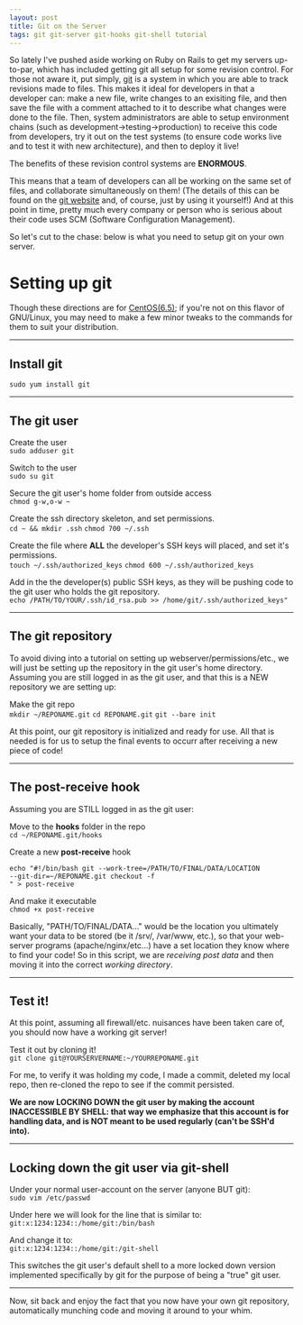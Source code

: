 ```yaml
---
layout: post
title: Git on the Server
tags: git git-server git-hooks git-shell tutorial
---
```


So lately I've pushed aside working on Ruby on Rails to get my servers 
up-to-par, which has included getting git all setup for some revision control. 
For those not aware it, put simply, [git](http://git-scm.com) is a system 
in which you are able to track revisions made to files.  This makes it ideal
for developers in that a developer can: make a new file, write changes to an 
exisiting file, and then save the file with a comment attached to it to 
describe what changes were done to the file.  Then, system administrators are
able to setup environment chains (such as development->testing->production) to 
receive this code from developers, try it out on the test systems (to ensure 
code works live and to test it with new architecture), and then to deploy it 
live!

The benefits of these revision control systems are **ENORMOUS**.

This means that a team of developers can all be working on the same set of 
files, and collaborate simultaneously on them! (The details of this can be 
found on the [git website](http://git-scm.com) and, of course, just by using 
it yourself!)  And at this point in time, pretty much every company or person 
who is serious about their code uses SCM (Software Configuration Management).

So let's cut to the chase: below is what you need to setup git on your own 
server.

Setting up git
==============
Though these directions are for [CentOS(6.5)](www.centos.org); if you're not 
on this flavor of GNU/Linux, you may need to make a few minor tweaks to the 
commands for them to suit your distribution.

---

Install git
-----------
`sudo yum install git`

---

The git user
-------------------
Create the user  
`sudo adduser git`

Switch to the user  
`sudo su git`

Secure the git user's home folder from outside access  
`chmod g-w,o-w ~`

Create the ssh directory skeleton, and set permissions.  
 `cd ~ && mkdir .ssh`
 `chmod 700 ~/.ssh`

Create the file where __ALL__ the developer's SSH keys will placed, and set 
it's permissions.  
 `touch ~/.ssh/authorized_keys`
 `chmod 600 ~/.ssh/authorized_keys`

Add in the the developer(s) public SSH keys, as they will be pushing code to 
the git user who holds the git repository.  
 `echo /PATH/TO/YOUR/.ssh/id_rsa.pub >> /home/git/.ssh/authorized_keys"`

---

The git repository
------------------
To avoid diving into a tutorial on setting up webserver/permissions/etc., 
we will just be setting up the repository in the git user's home directory. 
Assuming you are still logged in as the git user, and that this is a NEW 
repository we are setting up:

Make the git repo  
`mkdir ~/REPONAME.git`
`cd REPONAME.git`
`git --bare init`


At this point, our git repository is initialized and ready for use.  All 
that is needed is for us to setup the final events to occurr after receiving 
a new piece of code!

---

The post-receive hook
---------------------
Assuming you are STILL logged in as the git user:

Move to the __hooks__ folder in the repo  
`cd ~/REPONAME.git/hooks`  

Create a new __post-receive__ hook  
```
echo "#!/bin/bash git --work-tree=/PATH/TO/FINAL/DATA/LOCATION
--git-dir=~/REPONAME.git checkout -f
" > post-receive
```

And make it executable  
`chmod +x post-receive`

Basically, "PATH/TO/FINAL/DATA..." would be the location you ultimately want 
your data to be stored (be it /srv/, /var/www, etc.), so that your web-server 
programs (apache/nginx/etc...) have a set location they know where to find 
your code!  So in this script, we are _receiving post data_ and then moving it 
into the correct _working directory_.

---

Test it!
--------
At this point, assuming all firewall/etc. nuisances have been taken care of, 
you should now have a working git server!

Test it out by cloning it!  
`git clone git@YOURSERVERNAME:~/YOURREPONAME.git`

For me, to verify it was holding my code, I made a commit, deleted my local 
repo, then re-cloned the repo to see if the commit persisted.

**We are now LOCKING DOWN the git user by making the account INACCESSIBLE BY 
SHELL: that way we emphasize that this account is for handling data, and is 
NOT meant to be used regularly (can't be SSH'd into).**

---

Locking down the git user via git-shell
---------------------------------------
Under your normal user-account on the server (anyone BUT git):  
`sudo vim /etc/passwd`

Under here we will look for the line that is similar to:  
`git:x:1234:1234::/home/git:/bin/bash`

And change it to:  
`git:x:1234:1234::/home/git:/git-shell`

This switches the git user's default shell to a more locked down version 
implemented specifically by git for the purpose of being a "true" git user.

---

Now, sit back and enjoy the fact that you now have your own git repository, 
automatically munching code and moving it around to your whim.

